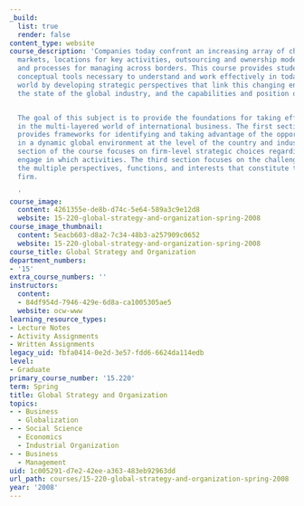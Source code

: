 ```yaml
---
_build:
  list: true
  render: false
content_type: website
course_description: 'Companies today confront an increasing array of choices regarding
  markets, locations for key activities, outsourcing and ownership modes, and organization
  and processes for managing across borders. This course provides students with the
  conceptual tools necessary to understand and work effectively in today''s interconnected
  world by developing strategic perspectives that link this changing environment,
  the state of the global industry, and the capabilities and position of the firm.


  The goal of this subject is to provide the foundations for taking effective action
  in the multi-layered world of international business. The first section of the course
  provides frameworks for identifying and taking advantage of the opportunities presented
  in a dynamic global environment at the level of the country and industry. The second
  section of the course focuses on firm-level strategic choices regarding where to
  engage in which activities. The third section focuses on the challenges of integrating
  the multiple perspectives, functions, and interests that constitute the multinational
  firm.

  '
course_image:
  content: 4261355e-de8b-d74c-5e64-589a3c9e12d8
  website: 15-220-global-strategy-and-organization-spring-2008
course_image_thumbnail:
  content: 5eacb603-d8a2-7c34-48b3-a257909c0652
  website: 15-220-global-strategy-and-organization-spring-2008
course_title: Global Strategy and Organization
department_numbers:
- '15'
extra_course_numbers: ''
instructors:
  content:
  - 84df954d-7946-429e-6d8a-ca1005305ae5
  website: ocw-www
learning_resource_types:
- Lecture Notes
- Activity Assignments
- Written Assignments
legacy_uid: fbfa0414-0e2d-3e57-fdd6-6624da114edb
level:
- Graduate
primary_course_number: '15.220'
term: Spring
title: Global Strategy and Organization
topics:
- - Business
  - Globalization
- - Social Science
  - Economics
  - Industrial Organization
- - Business
  - Management
uid: 1c005291-d7e2-42ee-a363-483eb92963dd
url_path: courses/15-220-global-strategy-and-organization-spring-2008
year: '2008'
---
```


